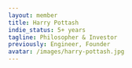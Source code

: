 ```yaml
---
layout: member
title: Harry Pottash
indie_status: 5+ years
tagline: Philosopher & Investor
previously: Engineer, Founder
avatar: /images/harry-pottash.jpg
---
```

